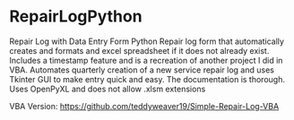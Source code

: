 # RepairLogPython
Repair Log with Data Entry Form Python
Repair log form that automatically creates and formats and excel spreadsheet if it does not already exist. Includes a timestamp feature and is a recreation of another project I did in VBA. Automates quarterly creation of a new service repair log and uses Tkinter GUI to make entry quick and easy. The documentation is thorough. Uses OpenPyXL and does not allow .xlsm extensions 

VBA Version:
https://github.com/teddyweaver19/Simple-Repair-Log-VBA
